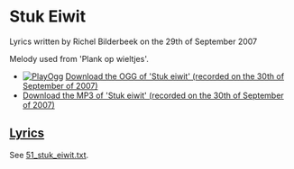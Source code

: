 # Stuk Eiwit

Lyrics written by Richel Bilderbeek on the 29th of September 2007

Melody used from 'Plank op wieltjes'.

- [![PlayOgg](http://static.fsf.org/playogg/Play_ogg_80x15.png "I support PlayOgg!")](http://playogg.org)
  [Download the OGG of 'Stuk eiwit' (recorded on the 30th of September of 2007)](http://www.richelbilderbeek.nl/CD07_StukEiwit20070930.ogg)
- [Download the MP3 of 'Stuk eiwit' (recorded on the 30th of September of 2007)](http://www.richelbilderbeek.nl/CD07_StukEiwit20070930.mp3)

## [Lyrics](51_stuk_eiwit.txt)

See [51_stuk_eiwit.txt](51_stuk_eiwit.txt).
